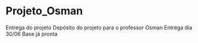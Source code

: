 # Projeto_Osman
Entrega do projeto
Depósito do projeto para o professor Osman
Entrega dia 30/06
Base já pronta 
